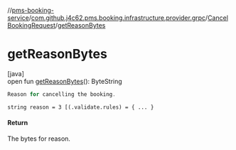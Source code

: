 //[pms-booking-service](../../../index.md)/[com.github.j4c62.pms.booking.infrastructure.provider.grpc](../index.md)/[CancelBookingRequest](index.md)/[getReasonBytes](get-reason-bytes.md)

# getReasonBytes

[java]\
open fun [getReasonBytes](get-reason-bytes.md)(): ByteString

```kotlin
Reason for cancelling the booking.

```
`string reason = 3 [(.validate.rules) = { ... }`

#### Return

The bytes for reason.
